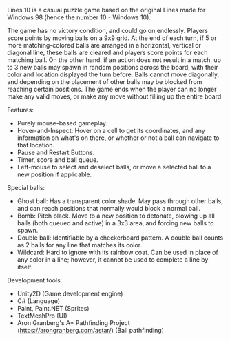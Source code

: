Lines 10 is a casual puzzle game based on the original Lines made for Windows 98 (hence the number 10 - Windows 10).

The game has no victory condition, and could go on endlessly. Players score points by moving balls on a 9x9 grid. At the end of each turn, if 5 or more matching-colored balls are arranged in a horizontal, vertical or diagonal line, these balls are cleared and players score points for each matching ball. On the other hand, if an action does not result in a match, up to 3 new balls may spawn in random positions across the board, with their color and location displayed the turn before. Balls cannot move diagonally, and depending on the placement of other balls may be blocked from reaching certain positions. The game ends when the player can no longer make any valid moves, or make any move without filling up the entire board.

Features:
- Purely mouse-based gameplay.
- Hover-and-Inspect: Hover on a cell to get its coordinates, and any information on what's on there, or whether or not a ball can navigate to that location.
- Pause and Restart Buttons.
- Timer, score and ball queue.
- Left-mouse to select and deselect balls, or move a selected ball to a new position if applicable.

Special balls:
- Ghost ball: Has a transparent color shade. May pass through other balls, and can reach positions that normally would block a normal ball.
- Bomb: Pitch black. Move to a new position to detonate, blowing up all balls (both queued and active) in a 3x3 area, and forcing new balls to spawn.
- Double ball: Identifiable by a checkerboard pattern. A double ball counts as 2 balls for any line that matches its color.
- Wildcard: Hard to ignore with its rainbow coat. Can be used in place of any color in a line; however, it cannot be used to complete a line by itself.

Development tools:
- Unity2D (Game development engine)
- C# (Language)
- Paint, Paint.NET (Sprites)
- TextMeshPro (UI)
- Aron Granberg's A\* Pathfinding Project (https://arongranberg.com/astar/) (Ball pathfinding)